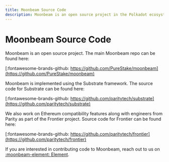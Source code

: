 ```yaml
---
title: Moonbeam Source Code
description: Moonbeam is an open source project in the Polkadot ecosystem, with publicly available and auditable source code.
---
```


# Moonbeam Source Code

Moonbeam is an open source project.  The main Moonbeam repo can be found here:

[:fontawesome-brands-github: https://github.com/PureStake/moonbeam](https://github.com/PureStake/moonbeam)

Moonbeam is implemented using the Substrate framework.  The source code for Substrate can be found here:

[:fontawesome-brands-github: https://github.com/paritytech/substrate](https://github.com/paritytech/substrate)

We also work on Ethereum compatibility features along with engineers from Parity as part of the Frontier project.  Source code for Frontier can be found here:

[:fontawesome-brands-github: https://github.com/paritytech/frontier](https://github.com/paritytech/frontier)

If you are interested in contributing code to Moonbeam, reach out to us on [:moonbeam-element: Element](https://matrix.to/#/!dzULkAiPePEaverEEP:matrix.org?via=matrix.org).
